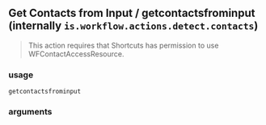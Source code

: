 
## Get Contacts from Input / getcontactsfrominput (internally `is.workflow.actions.detect.contacts`)


> This action requires that Shortcuts has permission to use WFContactAccessResource.

### usage
`getcontactsfrominput `

### arguments

